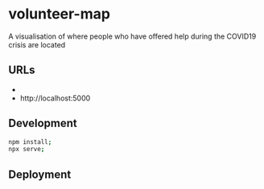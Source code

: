 # volunteer-map

A visualisation of where people who have offered help during the COVID19 crisis are located

## URLs

* 
* http://localhost:5000

## Development

```sh
npm install;
npx serve;
```

## Deployment


